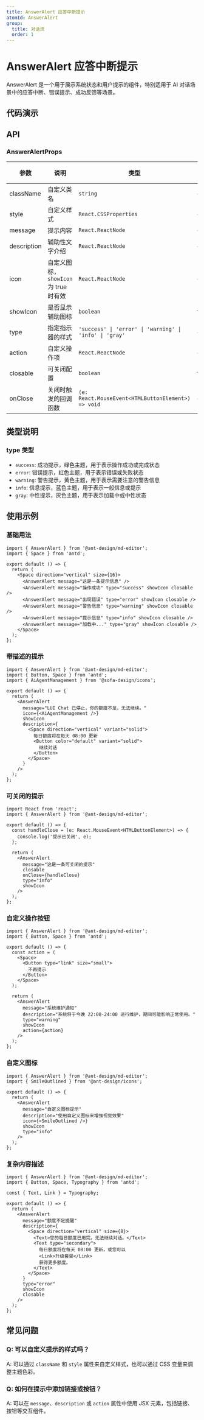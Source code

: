 ```yaml
---
title: AnswerAlert 应答中断提示
atomId: AnswerAlert
group:
  title: 对话流
  order: 1
---
```


# AnswerAlert 应答中断提示

AnswerAlert 是一个用于展示系统状态和用户提示的组件，特别适用于 AI 对话场景中的应答中断、错误提示、成功反馈等场景。

## 代码演示

<code src="../demos/answer-alert.tsx" background="var(--main-bg-color)" iframe=540></code>

## API

### AnswerAlertProps

| 参数        | 说明                                  | 类型                                                    | 默认值  | 版本 |
| ----------- | ------------------------------------- | ------------------------------------------------------- | ------- | ---- |
| className   | 自定义类名                            | `string`                                                | -       | -    |
| style       | 自定义样式                            | `React.CSSProperties`                                   | -       | -    |
| message     | 提示内容                              | `React.ReactNode`                                       | -       | -    |
| description | 辅助性文字介绍                        | `React.ReactNode`                                       | -       | -    |
| icon        | 自定义图标，`showIcon` 为 true 时有效 | `React.ReactNode`                                       | -       | -    |
| showIcon    | 是否显示辅助图标                      | `boolean`                                               | `false` | -    |
| type        | 指定指示器的样式                      | `'success' \| 'error' \| 'warning' \| 'info' \| 'gray'` | -       | -    |
| action      | 自定义操作项                          | `React.ReactNode`                                       | -       | -    |
| closable    | 可关闭配置                            | `boolean`                                               | `false` | -    |
| onClose     | 关闭时触发的回调函数                  | `(e: React.MouseEvent<HTMLButtonElement>) => void`      | -       | -    |

## 类型说明

### type 类型

- `success`: 成功提示，绿色主题，用于表示操作成功或完成状态
- `error`: 错误提示，红色主题，用于表示错误或失败状态
- `warning`: 警告提示，黄色主题，用于表示需要注意的警告信息
- `info`: 信息提示，蓝色主题，用于表示一般信息或提示
- `gray`: 中性提示，灰色主题，用于表示加载中或中性状态

## 使用示例

### 基础用法

```tsx
import { AnswerAlert } from '@ant-design/md-editor';
import { Space } from 'antd';

export default () => {
  return (
    <Space direction="vertical" size={16}>
      <AnswerAlert message="这是一条提示信息" />
      <AnswerAlert message="操作成功" type="success" showIcon closable />
      <AnswerAlert message="出现错误" type="error" showIcon closable />
      <AnswerAlert message="警告信息" type="warning" showIcon closable />
      <AnswerAlert message="提示信息" type="info" showIcon closable />
      <AnswerAlert message="加载中..." type="gray" showIcon closable />
    </Space>
  );
};
```

### 带描述的提示

```tsx
import { AnswerAlert } from '@ant-design/md-editor';
import { Button, Space } from 'antd';
import { AiAgentManagement } from '@sofa-design/icons';

export default () => {
  return (
    <AnswerAlert
      message="LUI Chat 已停止，你的额度不足，无法继续。"
      icon={<AiAgentManagement />}
      showIcon
      description={
        <Space direction="vertical" variant="solid">
          每日额度将在每天 08:00 更新
          <Button color="default" variant="solid">
            继续对话
          </Button>
        </Space>
      }
    />
  );
};
```

### 可关闭的提示

```tsx
import React from 'react';
import { AnswerAlert } from '@ant-design/md-editor';

export default () => {
  const handleClose = (e: React.MouseEvent<HTMLButtonElement>) => {
    console.log('提示已关闭', e);
  };

  return (
    <AnswerAlert
      message="这是一条可关闭的提示"
      closable
      onClose={handleClose}
      type="info"
      showIcon
    />
  );
};
```

### 自定义操作按钮

```tsx
import { AnswerAlert } from '@ant-design/md-editor';
import { Button, Space } from 'antd';

export default () => {
  const action = (
    <Space>
      <Button type="link" size="small">
        不再提示
      </Button>
    </Space>
  );

  return (
    <AnswerAlert
      message="系统维护通知"
      description="系统将于今晚 22:00-24:00 进行维护，期间可能影响正常使用。"
      type="warning"
      showIcon
      action={action}
    />
  );
};
```

### 自定义图标

```tsx
import { AnswerAlert } from '@ant-design/md-editor';
import { SmileOutlined } from '@ant-design/icons';

export default () => {
  return (
    <AnswerAlert
      message="自定义图标提示"
      description="使用自定义图标来增强视觉效果"
      icon={<SmileOutlined />}
      showIcon
      type="info"
    />
  );
};
```

### 复杂内容描述

```tsx
import { AnswerAlert } from '@ant-design/md-editor';
import { Button, Space, Typography } from 'antd';

const { Text, Link } = Typography;

export default () => {
  return (
    <AnswerAlert
      message="额度不足提醒"
      description={
        <Space direction="vertical" size={8}>
          <Text>您的每日额度已用完，无法继续对话。</Text>
          <Text type="secondary">
            每日额度将在每天 08:00 更新，或您可以
            <Link>升级套餐</Link>
            获得更多额度。
          </Text>
        </Space>
      }
      type="error"
      showIcon
      closable
    />
  );
};
```

## 常见问题

### Q: 可以自定义提示的样式吗？

A: 可以通过 `className` 和 `style` 属性来自定义样式，也可以通过 CSS 变量来调整主题色彩。

### Q: 如何在提示中添加链接或按钮？

A: 可以在 `message`、`description` 或 `action` 属性中使用 JSX 元素，包括链接、按钮等交互组件。
